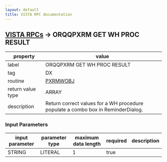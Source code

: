 ```yaml
---
layout: default
title: VISTA RPC documentation
---
```




## [VISTA RPCs](TableOfContent.md) &#8594; ORQQPXRM GET WH PROC RESULT 

 property | value 
--- | --- 
 label | ORQQPXRM GET WH PROC RESULT
 tag | DX
 routine | [PXRMWOBJ](http://code.osehra.org/dox/Routine_PXRMWOBJ_source.html)
 return value type | ARRAY
 description | Return correct values for a WH procedure populate a combo box in ReminderDialog.

### Input Parameters

| input parameter | parameter type | maximum data length | required | description | 
| --- | --- | --- | --- | --- | 
| STRING | LITERAL | 1 | true |  | 